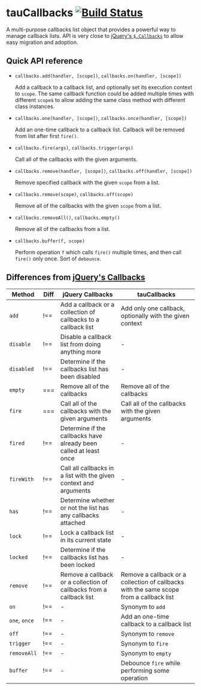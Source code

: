 # tauCallbacks [![Build Status](https://travis-ci.org/TargetProcess/tauCallbacks.svg?branch=master)](https://travis-ci.org/TargetProcess/tauCallbacks)

A multi-purpose callbacks list object that provides a powerful way to manage callback lists. API is very close to [jQuery's `$.Callbacks`](http://api.jquery.com/category/callbacks-object/) to allow easy migration and adoption.

## Quick API reference

- `callbacks.add(handler, [scope])`, `callbacks.on(handler, [scope])`

  Add a callback to a callback list, and optionally set its execution context to `scope`. The same callback function could be added multiple times with different `scope`s to allow adding the same class method with different class instances.

- `callbacks.one(handler, [scope])`, `callbacks.once(handler, [scope])`

  Add an one-time callback to a callback list. Callback will be removed from list after first `fire()`.

- `callbacks.fire(args)`, `callbacks.trigger(args)`

  Call all of the callbacks with the given arguments.

- `callbacks.remove(handler, [scope])`, `callbacks.off(handler, [scope])`

  Remove specified callback with the given `scope` from a list.

- `callbacks.remove(scope)`, `callbacks.off(scope)`

  Remove all of the callbacks with the given `scope` from a list.

- `callbacks.removeAll()`, `callbacks.empty()`

  Remove all of the callbacks from a list.

- `callbacks.buffer(f, scope)`

  Perform operation `f` which calls `fire()` multiple times, and then call `fire()` only once. Sort of `debounce`.

## Differences from [jQuery's Callbacks](http://api.jquery.com/category/callbacks-object/)

| Method | Diff | jQuery Callbacks | tauCallbacks |
| ------------- | --- | --- | --- |
| `add`         | !== | Add a callback or a collection of callbacks to a callback list | Add only one callback, optionally with the given context |
| `disable`     | !== | Disable a callback list from doing anything more | - |
| `disabled`    | !== | Determine if the callbacks list has been disabled | - |
| `empty`       | === | Remove all of the callbacks | Remove all of the callbacks |
| `fire`        | === | Call all of the callbacks with the given arguments | Call all of the callbacks with the given arguments |
| `fired`       | !== | Determine if the callbacks have already been called at least once | - |
| `fireWith`    | !== | Call all callbacks in a list with the given context and arguments | - |
| `has`         | !== | Determine whether or not the list has any callbacks attached | - |
| `lock`        | !== | Lock a callback list in its current state | - |
| `locked`      | !== | Determine if the callbacks list has been locked | - |
| `remove`      | !== | Remove a callback or a collection of callbacks from a callback list | Remove a callback or a collection of callbacks with the same scope from a callback list |
| `on`          | !== | - | Synonym to `add` |
| `one`, `once` | !== | - | Add an one-time callback to a callback list |
| `off`         | !== | - | Synonym to `remove` |
| `trigger`     | !== | - | Synonym to `fire` |
| `removeAll`   | !== | - | Synonym to `empty` |
| `buffer`      | !== | - | Debounce `fire` while performing some operation |

